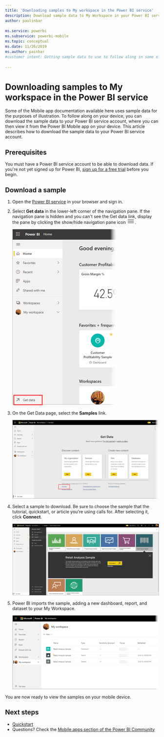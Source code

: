 ```yaml
---
title: 'Downloading samples to My workspace in the Power BI service'
description: Download sample data to My Workspace in your Power BI service account for use in Mobile app tutorials.
author: paulinbar

ms.service: powerbi
ms.subservice: powerbi-mobile
ms.topic: conceptual
ms.date: 11/26/2019
ms.author: painbar
#customer intent: Getting sample data to use to follow along in some of the Mobile app documentation. 

---
```

# Downloading samples to My workspace in the Power BI service

Some of the Mobile app documentation available here uses sample data for the purposes of illustration. To follow along on your device, you can download the sample data to your Power BI service account, where you can then view it from the Power BI Mobile app on your device. This article describes how to download the sample data to your Power BI service account. 

## Prerequisites

You must have a Power BI service account to be able to download data. If you're not yet signed up for Power BI, [sign up for a free trial](https://app.powerbi.com/signupredirect?pbi_source=web) before you begin.

## Download a sample

1. Open the [Power BI service](https://app.powerbi.com) in your browser and sign in.

2. Select **Get data** in the lower-left corner of the navigation pane. If the navigation pane is hidden and you can't see the Get data link, display the pane by clicking the show/hide navigation pane icon ![Global navigation button](./media/mobile-apps-download-samples/power-bi-iphone-global-nav-button.png).  
   
    ![Get Data](./media/mobile-apps-download-samples/power-bi-get-data.png)

3. On the Get Data page, select the **Samples** link.
   
   ![Samples icon](./media/mobile-apps-download-samples/power-bi-samples-icon.png)

4. Select a sample to download. Be sure to choose the sample that the tutorial, quickstart, or article you're using calls for. After selecting it, click **Connect**.
  
   ![Choose connect](./media/mobile-apps-download-samples/opportunity-connect.png)
   
5. Power BI imports the sample, adding a new dashboard, report, and dataset to your My Workspace.
   
   ![Sample dashboard](./media/mobile-apps-download-samples/power-bi-service-opportunity-sample.png)
  
You are now ready to view the samples on your mobile device.

## Next steps
* [Quickstart](mobile-apps-quickstart-view-dashboard-report.md)
* Questions? Check the [Mobile apps section of the Power BI Community](https://go.microsoft.com/fwlink/?linkid=839277)
